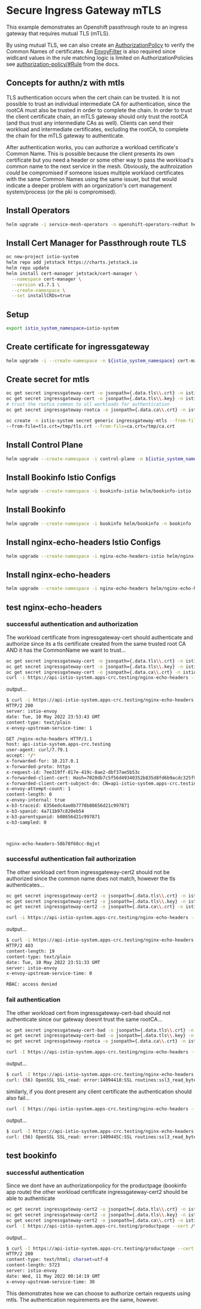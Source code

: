 # Secure Ingress Gateway mTLS

This example demonstrates an Openshift passthrough route to an ingress gateway that requires mutual TLS (mTLS).

By using mutual TLS, we can also create an [AuthorizationPolicy](./helm/nginx-echo-headers-istio/templates/authorizationpolicy-nginx-echo-headers.yaml) to verify the Common Names of certificates. An [EnvoyFilter](./helm/nginx-echo-headers-istio/templates/envoyfilter-subject-peer-certificate-header.yaml) is also required since widlcard values in the rule matching logic is limited on AuthorizationPolicies see [authorization-policy/#Rule](https://istio.io/latest/docs/reference/config/security/authorization-policy/#Rule) from the docs.

## Concepts for authn/z with mtls

TLS authentication occurs when the cert chain can be trusted. It is not possible to trust an individual intermediate CA for authentication, since the rootCA must also be trusted in order to complete the chain. In order to trust the client certificate chain, an mTLS gateway should only trust the rootCA (and thus trust any intermediate CAs as well). Clients can send their workload and intermediate certificates, excluding the rootCA, to complete the chain for the mTLS gateway to authenticate.

After authentication works, you can authorize a workload certificate's Common Name. This is possible because the client presents its own certificate but you need a header or some other way to pass the workload's common name to the next service in the mesh. Obviously, the authroization *could* be compromised if someone issues multiple worklaod certificates with the same Common Names using the same issuer, but that would indicate a deeper problem with an organization's cert management system/process (or the pki is compromised).

## Install Operators

```sh
helm upgrade -i service-mesh-operators -n openshift-operators-redhat helm/service-mesh-operators --create-namespace
```

## Install Cert Manager for Passthrough route TLS

```sh
oc new-project istio-system
helm repo add jetstack https://charts.jetstack.io
helm repo update
helm install cert-manager jetstack/cert-manager \
  --namespace cert-manager \
  --version v1.7.1 \
  --create-namespace \
  --set installCRDs=true
```

## Setup

```sh
export istio_system_namespace=istio-system
```

## Create certificate for ingressgateway

```sh
helm upgrade -i --create-namespace -n ${istio_system_namespace} cert-manager-certs helm/cert-manager --set ingressgateway.cert.commonName=api-${istio_system_namespace}.$(oc get ingress.config.openshift.io cluster -o jsonpath={.spec.domain})
```

## Create secret for mtls

```sh
oc get secret ingressgateway-cert -o jsonpath={.data.tls\\.crt} -n istio-system | base64 -d > /tmp/tls.crt
oc get secret ingressgateway-cert -o jsonpath={.data.tls\\.key} -n istio-system | base64 -d > /tmp/tls.key
# trust the rootca common to all workloads for authentication
oc get secret ingressgateway-rootca -o jsonpath={.data.ca\\.crt} -n istio-system | base64 -d > /tmp/ca.crt

oc create -n istio-system secret generic ingressgateway-mtls --from-file=tls.key=/tmp/tls.key \
--from-file=tls.crt=/tmp/tls.crt --from-file=ca.crt=/tmp/ca.crt
```

## Install Control Plane

```sh
helm upgrade --create-namespace -i control-plane -n ${istio_system_namespace} helm/control-plane
```

## Install Bookinfo Istio Configs

```sh
helm upgrade --create-namespace -i bookinfo-istio helm/bookinfo-istio -n bookinfo --set control_plane.ingressgateway.host=$(oc get route api -n ${istio_system_namespace} -o jsonpath={'.spec.host'})
```

## Install Bookinfo

```sh
helm upgrade --create-namespace -i bookinfo helm/bookinfo -n bookinfo
```

## Install nginx-echo-headers Istio Configs

```sh
helm upgrade --create-namespace -i nginx-echo-headers-istio helm/nginx-echo-headers-istio -n nginx-echo-headers
```

## Install nginx-echo-headers

```sh
helm upgrade --create-namespace -i nginx-echo-headers helm/nginx-echo-headers -n nginx-echo-headers
```

## test nginx-echo-headers

### successful authentication and authorization

The workload certificate from ingressgateway-cert should authenticate and authorize since its a tls certificate created from the same trusted root CA AND it has the CommonName we want to trust...

```sh
oc get secret ingressgateway-cert -o jsonpath={.data.tls\\.crt} -n istio-system | base64 -d > /tmp/tls.crt
oc get secret ingressgateway-cert -o jsonpath={.data.tls\\.key} -n istio-system | base64 -d > /tmp/tls.key
oc get secret ingressgateway-cert -o jsonpath={.data.ca\\.crt} -n istio-system | base64 -d > /tmp/ca.crt
curl -i https://api-istio-system.apps-crc.testing/nginx-echo-headers --cert /tmp/tls.crt --key /tmp/tls.key --cacert /tmp/ca.crt
```

output...

```sh
$ curl -i https://api-istio-system.apps-crc.testing/nginx-echo-headers --cert /tmp/tls.crt --key /tmp/tls.key --cacert /tmp/ca.crt
HTTP/2 200 
server: istio-envoy
date: Tue, 10 May 2022 23:53:43 GMT
content-type: text/plain
x-envoy-upstream-service-time: 1

GET /nginx-echo-headers HTTP/1.1
host: api-istio-system.apps-crc.testing
user-agent: curl/7.79.1
accept: */*
x-forwarded-for: 10.217.0.1
x-forwarded-proto: https
x-request-id: 7ee319ff-817e-419c-8ae2-dbf37ae5b53c
x-forwarded-client-cert: Hash=7020db7c5f56d49340352b835d8fd6b9acdc325f9254101e5d4297b1063842b3;Cert="-----BEGIN%20CERTIFICATE-----%0AMIIDJzCCAg%2BgAwIBAgIRAJGhybpZCUxr43zNf1a3RJswDQYJKoZIhvcNAQELBQAw%0AIDEeMBwGA1UEAxMVY2Euc3ViY2EuY2VydC1tYW5hZ2VyMB4XDTIyMDUwOTE3Mjky%0AOVoXDTIyMDgwNzE3MjkyOVowLDEqMCgGA1UEAxMhYXBpLWlzdGlvLXN5c3RlbS5h%0AcHBzLWNyYy50ZXN0aW5nMIIBIjANBgkqhkiG9w0BAQEFAAOCAQ8AMIIBCgKCAQEA%0A2Dj7OFffGl9ZRz5sgDK0GerKBKZoNBSvNUU0DzCat01XY5%2FIx3fb6R1WLS8fBhl2%0A0isPDQE44O2NxvVAYep3l0jIJh3VrWW9rObgEauKNzrE43zP86FaeO0RkuPFSJVw%0Ay4HSkocHj%2FT3Y8413gdZmj3eRGcTmoGOSXuComEaAHMCHQHLRs4X%2F4cT6CBI8g5u%0AIcL4L1%2FHyfwen9jKl7a6pC5jOq7MZNpxz6aNUhlPZDwaVI3VS4%2FBxDLqhlrZF0rN%0Af%2FydwoSKt3BF61m3S5zt53S1QdRLi5aCBwVcxbb8zsD%2FI8KDnLlhieAdaZi4DMxL%0ADSqn7QWnQjnrdTf1iodVgQIDAQABo1AwTjAdBgNVHSUEFjAUBggrBgEFBQcDAQYI%0AKwYBBQUHAwIwDAYDVR0TAQH%2FBAIwADAfBgNVHSMEGDAWgBTrpweawMnZF3H4jdnz%0AQCJ1x4FAejANBgkqhkiG9w0BAQsFAAOCAQEA1BXvLIuOOHwCUp2rWx94isDbIH3%2B%0A6dh%2BzaUB3On4tC4UL9ibYuezFbap0gCMUbVor2lcC56p1F%2BPLEYCopv89NXza0%2FP%0A7jr%2B3kpdNnTfaDATQ8CpCeNZnH5toWvsKXqPNNM0F9FRVZTRyx1MXhTfKexFUccb%0AFKPs67TLiRrSSHZXiCzwClRQdNoenEwMVY5XJVayYMCDs3EiWk7SWsf%2FVm%2FHGnTN%0AoRevZIAli9jsibcBaNRuWo7b%2BrLh8YzcYf3i1we5ufdzlZ22fhDvidCX7GXjAj2s%0AiCEBWK9oH649Fs8mPbf1AmHjYFR9BIfMPxB5%2Fm08WxFjK8iT2RYqh4KCPg%3D%3D%0A-----END%20CERTIFICATE-----%0A";Subject="CN=api-istio-system.apps-crc.testing";URI=,By=spiffe://cluster.local/ns/nginx-echo-headers/sa/nginx-echo-headers;Hash=07283f6585ccc3b09a5af8483973cf2e84e2b55476092207dbe4fc4887a78438;Subject="";URI=spiffe://cluster.local/ns/istio-system/sa/custom-ingressgateway-service-account
x-forwarded-client-cert-subject-dn: CN=api-istio-system.apps-crc.testing
x-envoy-attempt-count: 1
content-length: 0
x-envoy-internal: true
x-b3-traceid: 6356edc4ae0b7770b08656d21c997871
x-b3-spanid: 4a711b97c820eb54
x-b3-parentspanid: b08656d21c997871
x-b3-sampled: 0



nginx-echo-headers-58b78f68cc-8qjxt
```

### successful authentication fail authorization

The other workload cert from ingressgateway-cert2 should not be authorized since the common name does not match, however the tls authenticates...

```sh
oc get secret ingressgateway-cert2 -o jsonpath={.data.tls\\.crt} -n istio-system | base64 -d > /tmp/tls2.crt
oc get secret ingressgateway-cert2 -o jsonpath={.data.tls\\.key} -n istio-system | base64 -d > /tmp/tls2.key
oc get secret ingressgateway-cert2 -o jsonpath={.data.ca\\.crt} -n istio-system | base64 -d > /tmp/ca2.crt

curl -i https://api-istio-system.apps-crc.testing/nginx-echo-headers --cert /tmp/tls2.crt --key /tmp/tls2.key --cacert /tmp/ca2.crt
```

output...

```sh
$ curl -i https://api-istio-system.apps-crc.testing/nginx-echo-headers --cert /tmp/tls2.crt --key /tmp/tls2.key --cacert /tmp/ca2.crt
HTTP/2 403 
content-length: 19
content-type: text/plain
date: Tue, 10 May 2022 23:51:33 GMT
server: istio-envoy
x-envoy-upstream-service-time: 0

RBAC: access denied
```

### fail authentication

The other workload cert from ingressgateway-cert-bad should not authenticate since our gateway doesnt trust the same rootCA...

```sh
oc get secret ingressgateway-cert-bad -o jsonpath={.data.tls\\.crt} -n istio-system | base64 -d > /tmp/tls-bad.crt
oc get secret ingressgateway-cert-bad -o jsonpath={.data.tls\\.key} -n istio-system | base64 -d > /tmp/tls-bad.key
oc get secret ingressgateway-rootca -o jsonpath={.data.ca\\.crt} -n istio-system | base64 -d > /tmp/ca-bad.crt

curl -I https://api-istio-system.apps-crc.testing/nginx-echo-headers --cert /tmp/tls-bad.crt --key /tmp/tls-bad.key --cacert /tmp/ca-bad.crt
```

output...

```sh
$ curl -I https://api-istio-system.apps-crc.testing/nginx-echo-headers --cert /tmp/tls-bad.crt --key /tmp/tls-bad.key --cacert /tmp/ca-bad.crt
curl: (56) OpenSSL SSL_read: error:14094418:SSL routines:ssl3_read_bytes:tlsv1 alert unknown ca, errno 0
```

similarly, if you dont present any client certificate the authentication should also fail...

```sh
curl -I https://api-istio-system.apps-crc.testing/nginx-echo-headers --cacert /tmp/ca.crt
```

output...

```sh
$ curl -I https://api-istio-system.apps-crc.testing/nginx-echo-headers --cacert /tmp/ca.crt
curl: (56) OpenSSL SSL_read: error:1409445C:SSL routines:ssl3_read_bytes:tlsv13 alert certificate required, errno 0
```

## test bookinfo

### successful authentication

Since we dont have an authorizationpolicy for the productpage (bookinfo app route) the other workload certificate ingressgateway-cert2 should be able to authenticate

```sh
oc get secret ingressgateway-cert2 -o jsonpath={.data.tls\\.crt} -n istio-system | base64 -d > /tmp/tls2.crt
oc get secret ingressgateway-cert2 -o jsonpath={.data.tls\\.key} -n istio-system | base64 -d > /tmp/tls2.key
oc get secret ingressgateway-cert2 -o jsonpath={.data.ca\\.crt} -n istio-system | base64 -d > /tmp/ca2.crt
curl -I https://api-istio-system.apps-crc.testing/productpage --cert /tmp/tls2.crt --key /tmp/tls2.key --cacert /tmp/ca2.crt
```

output...

```sh
$ curl -I https://api-istio-system.apps-crc.testing/productpage --cert /tmp/tls2.crt --key /tmp/tls2.key --cacert /tmp/ca2.crt
HTTP/2 200 
content-type: text/html; charset=utf-8
content-length: 5723
server: istio-envoy
date: Wed, 11 May 2022 00:14:19 GMT
x-envoy-upstream-service-time: 30
```

This demonstrates how we can choose to authorize certain requests using mtls. The authentication requirements are the same, however.
